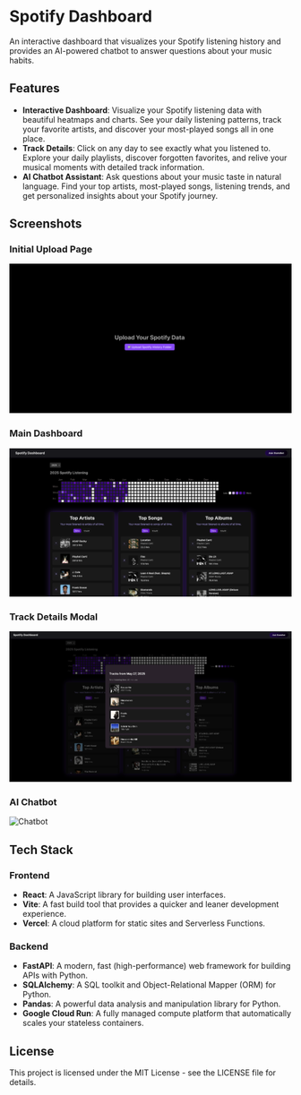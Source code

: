 # Spotify Dashboard

An interactive dashboard that visualizes your Spotify listening history and provides an AI-powered chatbot to answer questions about your music habits.

## Features

- **Interactive Dashboard**: Visualize your Spotify listening data with beautiful heatmaps and charts. See your daily listening patterns, track your favorite artists, and discover your most-played songs all in one place.
- **Track Details**: Click on any day to see exactly what you listened to. Explore your daily playlists, discover forgotten favorites, and relive your musical moments with detailed track information.
- **AI Chatbot Assistant**: Ask questions about your music taste in natural language. Find your top artists, most-played songs, listening trends, and get personalized insights about your Spotify journey.

## Screenshots

### Initial Upload Page

![Initial Login](InitialLogin.png?v=2)

### Main Dashboard

![Home Page](HomePage.png?v=2)

### Track Details Modal

![Track List Modal](TrackListModal.png?v=2)

### AI Chatbot

![Chatbot](Chatbot.png?v=2)

## Tech Stack

### Frontend

- **React**: A JavaScript library for building user interfaces.
- **Vite**: A fast build tool that provides a quicker and leaner development experience.
- **Vercel**: A cloud platform for static sites and Serverless Functions.

### Backend

- **FastAPI**: A modern, fast (high-performance) web framework for building APIs with Python.
- **SQLAlchemy**: A SQL toolkit and Object-Relational Mapper (ORM) for Python.
- **Pandas**: A powerful data analysis and manipulation library for Python.
- **Google Cloud Run**: A fully managed compute platform that automatically scales your stateless containers.

## License

This project is licensed under the MIT License - see the LICENSE file for details.
